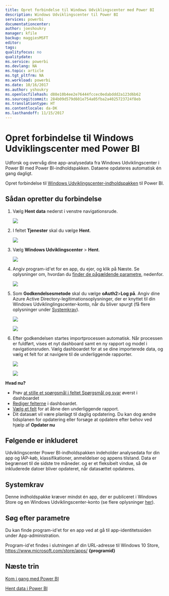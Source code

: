 ```yaml
---
title: Opret forbindelse til Windows Udviklingscenter med Power BI
description: Windows Udviklingscenter til Power BI
services: powerbi
documentationcenter: 
author: joeshoukry
manager: kfile
backup: maggiesMSFT
editor: 
tags: 
qualityfocus: no
qualitydate: 
ms.service: powerbi
ms.devlang: NA
ms.topic: article
ms.tgt_pltfrm: NA
ms.workload: powerbi
ms.date: 10/16/2017
ms.author: yshoukry
ms.openlocfilehash: d88e10b4ee2e76444fccec0edabddd2a123d6b62
ms.sourcegitcommit: 284b09d579d601e754a05fba2a4025723724f8eb
ms.translationtype: HT
ms.contentlocale: da-DK
ms.lasthandoff: 11/15/2017
---
```

# <a name="connect-to-windows-dev-center-with-power-bi"></a>Opret forbindelse til Windows Udviklingscenter med Power BI
Udforsk og overvåg dine app-analysedata fra Windows Udviklingscenter i Power BI med Power BI-indholdspakken. Dataene opdateres automatisk én gang dagligt.

Opret forbindelse til [Windows Udviklingscenter-indholdspakken](https://app.powerbi.com/getdata/services/devcenter) til Power BI.

## <a name="how-to-connect"></a>Sådan opretter du forbindelse
1. Vælg **Hent data** nederst i venstre navigationsrude.
   
   ![](media/service-connect-to-windows-dev-center/getdata.png)
2. I feltet **Tjenester** skal du vælge **Hent**.
   
   ![](media/service-connect-to-windows-dev-center/services.png)
3. Vælg **Windows Udviklingscenter** \>  **Hent**.
   
   ![](media/service-connect-to-windows-dev-center/windowsdev.png)
4. Angiv program-id'et for en app, du ejer, og klik på Næste. Se oplysninger om, hvordan du [finder de pågældende parametre](#FindingParams), nedenfor.
   
   ![](media/service-connect-to-windows-dev-center/params.png)
5. Som **Godkendelsesmetode** skal du vælge **oAuth2**\>**Log på**. Angiv dine Azure Active Directory-legitimationsoplysninger, der er knyttet til din Windows Udviklinglingscenter-konto, når du bliver spurgt (få flere oplysninger under [Systemkrav](#Requirements)).
   
    ![](media/service-connect-to-windows-dev-center/creds.png)
   
    ![](media/service-connect-to-windows-dev-center/creds2.png)
6. Efter godkendelsen startes importprocessen automatisk. Når processen er fuldført, vises et nyt dashboard samt en ny rapport og model i navigationsruden. Vælg dashboardet for at se dine importerede data, og vælg et felt for at navigere til de underliggende rapporter.
   
    ![](media/service-connect-to-windows-dev-center/dashboard.png)
   
    ![](media/service-connect-to-windows-dev-center/report.png)

**Hvad nu?**

* Prøv [at stille et spørgsmål i feltet Spørgsmål og svar](service-q-and-a.md) øverst i dashboardet
* [Rediger felterne](service-dashboard-edit-tile.md) i dashboardet.
* [Vælg et felt](service-dashboard-tiles.md) for at åbne den underliggende rapport.
* Dit datasæt vil være planlagt til daglig opdatering. Du kan dog ændre tidsplanen for opdatering eller forsøge at opdatere efter behov ved hjælp af **Opdater nu**

## <a name="whats-included"></a>Følgende er inkluderet
Udviklingscenter Power BI-indholdspakken indeholder analysedata for din app og IAP-køb, klassifikationer, anmeldelser og appens tilstand. Data er begrænset til de sidste tre måneder. og er et fleksibelt vindue, så de inkluderede datoer bliver opdateret, når datasættet opdateres.

<a name="Requirements"></a>

## <a name="system-requirements"></a>Systemkrav
Denne indholdspakke kræver mindst én app, der er publiceret i Windows Store og en Windows Udviklingscenter-konto (se flere oplysninger [her](https://msdn.microsoft.com/windows/uwp/publish/manage-account-users)).

<a name="FindingParams"></a>

## <a name="finding-parameters"></a>Søg efter parametre
Du kan finde program-id'et for en app ved at gå til app-identitetssiden under App-administration.

Program-id'et findes i slutningen af din URL-adresse til Windows 10 Store, https://www.microsoft.com/store/apps/ **{programid}**

## <a name="next-steps"></a>Næste trin
[Kom i gang med Power BI](service-get-started.md)

[Hent data i Power BI](service-get-data.md)

